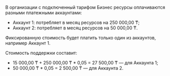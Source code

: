 В организации с подключенный тарифом Бизнес ресурсы оплачиваются разными платежными аккаунтами:

* Аккаунт 1: потребляет в месяц ресурсов на 250 000,00 ₸;
* Аккаунт 2: потребляет в месяц ресурсов на 50 000,00 ₸.

Фиксированную стоимость будет платить только один из аккаунтов, например Аккаунт 1. 

Стоимость поддержки составит:

* 15 000,00 ₸ + 250 000,00 ₸ * 0,05 = 27 500,00 ₸ — для Аккаунта 1; 
* 50 000,00 ₸ * 0,05 = 2 500,00 ₸ — для Аккаунта 2.